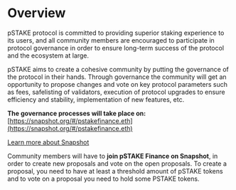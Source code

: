 # Overview

pSTAKE protocol is committed to providing superior staking experience to its users, and all community members are encouraged to participate in protocol governance in order to ensure long-term success of the protocol and the ecosystem at large.

pSTAKE aims to create a cohesive community by putting the governance of the protocol in their hands. Through governance the community will get an opportunity to propose changes and vote on key protocol parameters such as fees, safelisting of validators, execution of protocol upgrades to ensure efficiency and stability, implementation of new features, etc.

**The governance processes will take place on:** [https://snapshot.org/#/pstakefinance.eth](https://snapshot.org/#/pstakefinance.eth)

[Learn more about Snapshot](https://docs.snapshot.org/)

Community members will have to **join pSTAKE Finance on Snapshot**, in order to create new proposals and vote on the open proposals. To create a proposal, you need to have at least a threshold amount of pSTAKE tokens and to vote on a proposal you need to hold some PSTAKE tokens.

